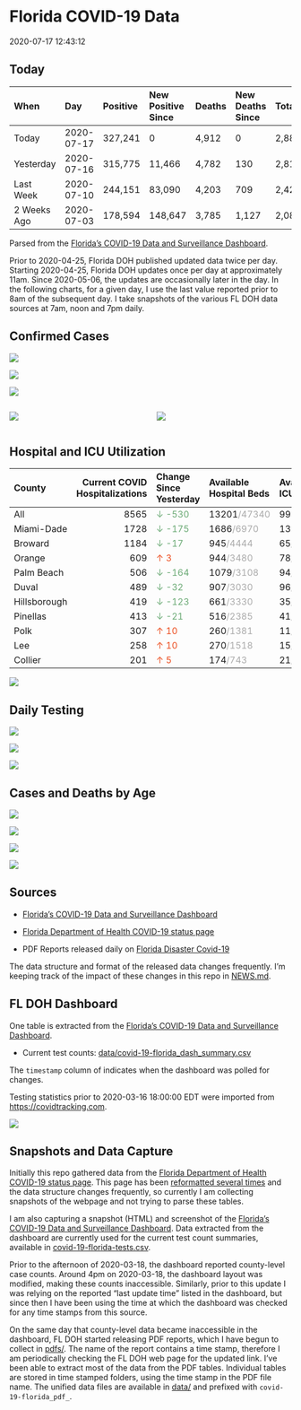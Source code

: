 Florida COVID-19 Data
================
2020-07-17 12:43:12

## Today

| When        | Day        | Positive | New Positive Since | Deaths | New Deaths Since | Total     |
| :---------- | :--------- | :------- | :----------------- | :----- | :--------------- | :-------- |
| Today       | 2020-07-17 | 327,241  | 0                  | 4,912  | 0                | 2,880,768 |
| Yesterday   | 2020-07-16 | 315,775  | 11,466             | 4,782  | 130              | 2,815,618 |
| Last Week   | 2020-07-10 | 244,151  | 83,090             | 4,203  | 709              | 2,421,627 |
| 2 Weeks Ago | 2020-07-03 | 178,594  | 148,647            | 3,785  | 1,127            | 2,081,360 |

Parsed from the [Florida’s COVID-19 Data and Surveillance
Dashboard](https://fdoh.maps.arcgis.com/apps/opsdashboard/index.html#/8d0de33f260d444c852a615dc7837c86).

Prior to 2020-04-25, Florida DOH published updated data twice per day.
Starting 2020-04-25, Florida DOH updates once per day at approximately
11am. Since 2020-05-06, the updates are occasionally later in the day.
In the following charts, for a given day, I use the last value reported
prior to 8am of the subsequent day. I take snapshots of the various FL
DOH data sources at 7am, noon and 7pm daily.

## Confirmed Cases

![](plots/covid-19-florida-daily-test-changes.png)

![](plots/covid-19-florida-deaths-by-day.png)

![](plots/covid-19-florida-county-top-6.png)

<div class="columns">

<div class="column is-full-mobile">

![](plots/covid-19-florida-testing.png)

</div>

<div class="column is-full-mobile">

![](plots/covid-19-florida-total-positive.png)

</div>

</div>

## Hospital and ICU Utilization

| County       | Current COVID Hospitalizations | Change Since Yesterday                     | Available Hospital Beds                      | Available ICU Beds                        |
| :----------- | -----------------------------: | :----------------------------------------- | :------------------------------------------- | :---------------------------------------- |
| All          |                           8565 | <span style="color: #6BAA75">↓ -530</span> | 13201<span style="color: #aaa">/47340</span> | 997<span style="color: #aaa">/5165</span> |
| Miami-Dade   |                           1728 | <span style="color: #6BAA75">↓ -175</span> | 1686<span style="color: #aaa">/6970</span>   | 132<span style="color: #aaa">/852</span>  |
| Broward      |                           1184 | <span style="color: #6BAA75">↓ -17</span>  | 945<span style="color: #aaa">/4444</span>    | 65<span style="color: #aaa">/445</span>   |
| Orange       |                            609 | <span style="color: #EC4E20">↑ 3</span>    | 944<span style="color: #aaa">/3480</span>    | 78<span style="color: #aaa">/299</span>   |
| Palm Beach   |                            506 | <span style="color: #6BAA75">↓ -164</span> | 1079<span style="color: #aaa">/3108</span>   | 94<span style="color: #aaa">/328</span>   |
| Duval        |                            489 | <span style="color: #6BAA75">↓ -32</span>  | 907<span style="color: #aaa">/3030</span>    | 96<span style="color: #aaa">/344</span>   |
| Hillsborough |                            419 | <span style="color: #6BAA75">↓ -123</span> | 661<span style="color: #aaa">/3330</span>    | 35<span style="color: #aaa">/355</span>   |
| Pinellas     |                            413 | <span style="color: #6BAA75">↓ -21</span>  | 516<span style="color: #aaa">/2385</span>    | 41<span style="color: #aaa">/251</span>   |
| Polk         |                            307 | <span style="color: #EC4E20">↑ 10</span>   | 260<span style="color: #aaa">/1381</span>    | 11<span style="color: #aaa">/147</span>   |
| Lee          |                            258 | <span style="color: #EC4E20">↑ 10</span>   | 270<span style="color: #aaa">/1518</span>    | 15<span style="color: #aaa">/124</span>   |
| Collier      |                            201 | <span style="color: #EC4E20">↑ 5</span>    | 174<span style="color: #aaa">/743</span>     | 21<span style="color: #aaa">/60</span>    |

![](plots/covid-19-florida-icu-usage.png)

## Daily Testing

![](plots/covid-19-florida-tests-per-case.png)

<!-- ![](plots/covid-19-florida-change-new-cases.png) -->

![](plots/covid-19-florida-tests-percent-positive.png)

![](plots/covid-19-florida-test-and-case-growth.png)

## Cases and Deaths by Age

![](plots/covid-19-florida-weekly-events-by-age.png)

![](plots/covid-19-florida-age.png)

![](plots/covid-19-florida-age-deaths.png)

![](plots/covid-19-florida-age-sex.png)

## Sources

  - [Florida’s COVID-19 Data and Surveillance
    Dashboard](https://fdoh.maps.arcgis.com/apps/opsdashboard/index.html#/8d0de33f260d444c852a615dc7837c86)

  - [Florida Department of Health COVID-19 status
    page](http://www.floridahealth.gov/diseases-and-conditions/COVID-19/)

  - PDF Reports released daily on [Florida Disaster
    Covid-19](http://www.floridahealth.gov/diseases-and-conditions/COVID-19/)

The data structure and format of the released data changes frequently.
I’m keeping track of the impact of these changes in this repo in
[NEWS.md](NEWS.md).

## FL DOH Dashboard

One table is extracted from the [Florida’s COVID-19 Data and
Surveillance
Dashboard](https://fdoh.maps.arcgis.com/apps/opsdashboard/index.html#/8d0de33f260d444c852a615dc7837c86).

  - Current test counts:
    [data/covid-19-florida\_dash\_summary.csv](data/covid-19-florida_dash_summary.csv)

The `timestamp` column of indicates when the dashboard was polled for
changes.

Testing statistics prior to 2020-03-16 18:00:00 EDT were imported from
<https://covidtracking.com>.

![](screenshots/fodh_maps_arcgis_com__apps__opsdashboard.png)

## Snapshots and Data Capture

Initially this repo gathered data from the [Florida Department of Health
COVID-19 status
page](http://www.floridahealth.gov/diseases-and-conditions/COVID-19/).
This page has been [reformatted several
times](screenshots/floridahealth_gov__diseases-and-conditions__COVID-19.png)
and the data structure changes frequently, so currently I am collecting
snapshots of the webpage and not trying to parse these tables.

I am also capturing a snapshot (HTML) and screenshot of the [Florida’s
COVID-19 Data and Surveillance
Dashboard](https://fdoh.maps.arcgis.com/apps/opsdashboard/index.html#/8d0de33f260d444c852a615dc7837c86).
Data extracted from the dashboard are currently used for the current
test count summaries, available in
[covid-19-florida-tests.csv](covid-19-florida-tests.csv).

Prior to the afternoon of 2020-03-18, the dashboard reported
county-level case counts. Around 4pm on 2020-03-18, the dashboard layout
was modified, making these counts inaccessible. Similarly, prior to this
update I was relying on the reported “last update time” listed in the
dashboard, but since then I have been using the time at which the
dashboard was checked for any time stamps from this source.

On the same day that county-level data became inaccessible in the
dashboard, FL DOH started releasing PDF reports, which I have begun to
collect in [pdfs/](pdfs/). The name of the report contains a time stamp,
therefore I am periodically checking the FL DOH web page for the updated
link. I’ve been able to extract most of the data from the PDF tables.
Individual tables are stored in time stamped folders, using the time
stamp in the PDF file name. The unified data files are available in
[data/](data/) and prefixed with `covid-19-florida_pdf_`.
